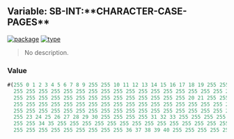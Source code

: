 ## Variable: SB-INT:\*\*CHARACTER-CASE-PAGES\*\*
[![package](https://img.shields.io/badge/Package-SB--INT-5f9ea0.svg?style=social&colorA=999999)](../) [![type](https://img.shields.io/badge/Type-Variable-5f9ea0.svg?style=social&colorA=999999)](../#variable) 

> No description.

### Value
```cl
#(255 0 1 2 3 4 5 6 7 8 9 255 255 10 11 12 13 14 15 16 17 18 19 255 255 255 255 255 255 255
  255 255 255 255 255 255 255 255 255 255 255 255 255 255 255 255 255 255 255 255 255 255
  255 255 255 255 255 255 255 255 255 255 255 255 255 255 20 21 255 255 255 255 255 255 255
  255 255 255 255 255 255 255 255 255 255 255 255 255 255 255 255 255 255 255 255 255 255
  255 255 255 255 255 255 255 255 255 255 255 255 255 255 255 255 255 255 255 255 22 255
  255 23 24 25 26 27 28 29 30 255 255 255 255 31 32 33 255 255 255 255 255 255 255 255 255
  255 255 34 35 255 255 255 255 255 255 255 255 255 255 255 255 255 255 255 255 255 255 255
  255 255 255 255 255 255 255 255 255 36 37 38 39 40 255 255 255 255 255 255 255 255 255 ..)
```
